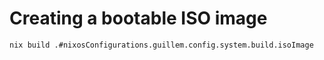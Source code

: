 # Creating a bootable ISO image

```bash
nix build .#nixosConfigurations.guillem.config.system.build.isoImage
```


